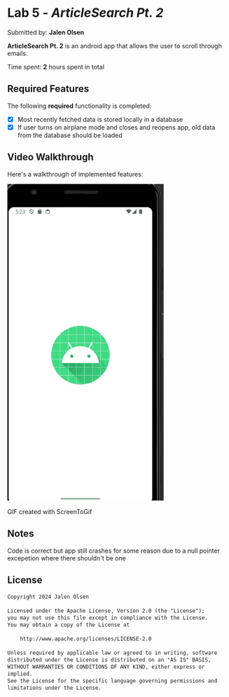 # Lab 5 - *ArticleSearch Pt. 2*

Submitted by: **Jalen Olsen**

**ArticleSearch Pt. 2** is an android app that allows the user to scroll through emails.

Time spent: **2** hours spent in total

## Required Features

The following **required** functionality is completed:

* [X] Most recently fetched data is stored locally in a database
* [X] If user turns on airplane mode and closes and reopens app, old data from the database should be loaded

## Video Walkthrough

Here's a walkthrough of implemented features:

<img src='walkthrough.gif' title='Video Walkthrough' width='' alt='Video Walkthrough' />

<!-- Replace this with whatever GIF tool you used! -->
GIF created with ScreenToGif  
<!-- Recommended tools:
[Kap](https://getkap.co/) for macOS
[ScreenToGif](https://www.screentogif.com/) for Windows
[peek](https://github.com/phw/peek) for Linux. -->

## Notes

Code is correct but app still crashes for some reason due to a null pointer excepetion where there shouldn't be one

## License

    Copyright 2024 Jalen Olsen

    Licensed under the Apache License, Version 2.0 (the "License");
    you may not use this file except in compliance with the License.
    You may obtain a copy of the License at

        http://www.apache.org/licenses/LICENSE-2.0

    Unless required by applicable law or agreed to in writing, software
    distributed under the License is distributed on an "AS IS" BASIS,
    WITHOUT WARRANTIES OR CONDITIONS OF ANY KIND, either express or implied.
    See the License for the specific language governing permissions and
    limitations under the License.
